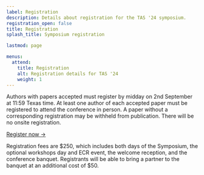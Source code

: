```yaml
---
label: Registration
description: Details about registration for the TAS '24 symposium.
registration_open: false
title: Registration
splash_title: Symposium registration

lastmod: page

menus:
  attend:
    title: Registration
    alt: Registration details for TAS '24
    weight: 1
---
```


Authors with papers accepted must register by midday on 2nd September at 11:59 Texas time. At least one author of each accepted paper must be registered to attend the conference in person. A paper without a corresponding registration may be withheld from publication. There will be no onsite registration.

<div class="text-center mb-3">
<a href="https://cvent.utexas.edu/wnPOZm" class="my-3 btn btn-lg btn-dark text-light border" title="Register for TAS '24">Register now →</a>
</div>

Registration fees are $250, which includes both days of the Symposium, the optional workshops day and ECR event, the welcome reception, and the conference banquet. Registrants will be able to bring a partner to the banquet at an additional cost of $50.

<!--All registration fees are inclusive of Value Added Tax (VAT).

-->
<!--Registration for the TAS Symposium 2023 is now open. 
Registration has now closed.

Authors with papers accepted must register by midday on 30th June 2023. At least one author of each accepted paper must be registered to attend the conference in person. A paper without a corresponding registration may be withheld from publication. There will be no onsite registration.

Please ensure you register at the correct rate—if you do not, you will be liable to pay the difference. You can revise your registration online up to one week before the conference.


<!--




## Registration fees

There are four different rates for registration at TAS’23 and two different registration deadlines:

<table class="registration-rates mx-auto mb-3">
	<thead>
		<th></th>
		<th class="py-2 px-3">Reduced rate</th>
		<th class="py-2 px-3">Full delegate rate</th>
	</thead>
	<tbody>
		<tr>
				<td class="py-2 px-3">Early bird deadline<br><span class="small">(7th June 2023)</span></td>
				<td class="text-center">£50</td>
				<td class="text-center">£100</td>
		</tr>
		<tr>
				<td class="py-2 px-3">Registration deadline<br><span class="small">(midday 30th June 2023)</span></td>
				<td class="text-center">£75</td>
				<td class="text-center">£150</td>
		</tr>
	</tbody>
</table>

There is an optional extra to attend the Conference Dinner on 11th July, which is £80 per head.

The reduced rates are restricted to registered and currently active students and [individuals based in economically developing countries](/attend/reduced-rates/ "Reduced rate for individuals based in economically developing countries"). You may be asked to provide evidence of your student or residential status. If you cannot provide proof of status, you will be required to register as a professional attendee.

All registration fees above are inclusive of Value Added Tax (VAT).

## Need support or have a question?
If you need any support or have questions about the registration process, please contact <a href="mailto:contact@tas.ac.uk" title="TAS '23 Registration chairs">the TAS’23 Registration chairs</a>.-->